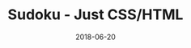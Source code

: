 ---
title: 'Sudoku - Just CSS/HTML'
description: 'Complete a sudoku puzzle without Javascript or server-side interaction.'
gametype: 'hard'
gameid: 72
date: 2018-06-20
tags: []
draft: false
type: 'games'
num19: [{'idx':1,'arr1':[1,2,3,4,5,6,7,8,9],'arr2':[1,2,3,4,5,6,7,8,9]},{'idx':2,'arr1':[1,2,3,4,5,6,7,8,9],'arr2':[1,2,3,4,5,6,7,8,9]},{'idx':3,'arr1':[1,2,3,4,5,6,7,8,9],'arr2':[1,2,3,4,5,6,7,8,9]},{'idx':4,'arr1':[1,2,3,4,5,6,7,8,9],'arr2':[1,2,3,4,5,6,7,8,9]},{'idx':5,'arr1':[1,2,3,4,5,6,7,8,9],'arr2':[1,2,3,4,5,6,7,8,9]},{'idx':6,'arr1':[1,2,3,4,5,6,7,8,9],'arr2':[1,2,3,4,5,6,7,8,9]},{'idx':7,'arr1':[1,2,3,4,5,6,7,8,9],'arr2':[1,2,3,4,5,6,7,8,9]},{'idx':8,'arr1':[1,2,3,4,5,6,7,8,9],'arr2':[1,2,3,4,5,6,7,8,9]},{'idx':9,'arr1':[1,2,3,4,5,6,7,8,9],'arr2':[1,2,3,4,5,6,7,8,9]}]
puzzle: [[1, 0, 2, 0, 4, 8, 0, 3, 0], [0, 7, 0, 0, 0, 0, 0, 0, 9], [0, 0, 0, 0, 0, 7, 4, 0, 2], [0, 0, 6, 0, 3, 4, 0, 0, 0], [0, 2, 0, 0, 6, 0, 0, 4, 0], [0, 0, 8, 0, 7, 1, 0, 0, 0], [0, 0, 0, 0, 0, 5, 8, 0, 4], [0, 4, 0, 0, 0, 0, 0, 0, 5], [8, 0, 7, 0, 2, 3, 0, 6, 0]]
layout: 'sudokucssstatic'
---